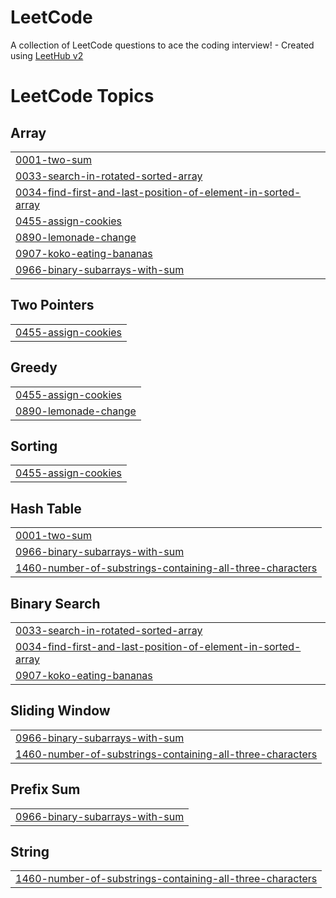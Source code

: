 # LeetCode
A collection of LeetCode questions to ace the coding interview! - Created using [LeetHub v2](https://github.com/arunbhardwaj/LeetHub-2.0)

<!---LeetCode Topics Start-->
# LeetCode Topics
## Array
|  |
| ------- |
| [0001-two-sum](https://github.com/harsh200539/LeetCode/tree/master/0001-two-sum) |
| [0033-search-in-rotated-sorted-array](https://github.com/harsh200539/LeetCode/tree/master/0033-search-in-rotated-sorted-array) |
| [0034-find-first-and-last-position-of-element-in-sorted-array](https://github.com/harsh200539/LeetCode/tree/master/0034-find-first-and-last-position-of-element-in-sorted-array) |
| [0455-assign-cookies](https://github.com/harsh200539/LeetCode/tree/master/0455-assign-cookies) |
| [0890-lemonade-change](https://github.com/harsh200539/LeetCode/tree/master/0890-lemonade-change) |
| [0907-koko-eating-bananas](https://github.com/harsh200539/LeetCode/tree/master/0907-koko-eating-bananas) |
| [0966-binary-subarrays-with-sum](https://github.com/harsh200539/LeetCode/tree/master/0966-binary-subarrays-with-sum) |
## Two Pointers
|  |
| ------- |
| [0455-assign-cookies](https://github.com/harsh200539/LeetCode/tree/master/0455-assign-cookies) |
## Greedy
|  |
| ------- |
| [0455-assign-cookies](https://github.com/harsh200539/LeetCode/tree/master/0455-assign-cookies) |
| [0890-lemonade-change](https://github.com/harsh200539/LeetCode/tree/master/0890-lemonade-change) |
## Sorting
|  |
| ------- |
| [0455-assign-cookies](https://github.com/harsh200539/LeetCode/tree/master/0455-assign-cookies) |
## Hash Table
|  |
| ------- |
| [0001-two-sum](https://github.com/harsh200539/LeetCode/tree/master/0001-two-sum) |
| [0966-binary-subarrays-with-sum](https://github.com/harsh200539/LeetCode/tree/master/0966-binary-subarrays-with-sum) |
| [1460-number-of-substrings-containing-all-three-characters](https://github.com/harsh200539/LeetCode/tree/master/1460-number-of-substrings-containing-all-three-characters) |
## Binary Search
|  |
| ------- |
| [0033-search-in-rotated-sorted-array](https://github.com/harsh200539/LeetCode/tree/master/0033-search-in-rotated-sorted-array) |
| [0034-find-first-and-last-position-of-element-in-sorted-array](https://github.com/harsh200539/LeetCode/tree/master/0034-find-first-and-last-position-of-element-in-sorted-array) |
| [0907-koko-eating-bananas](https://github.com/harsh200539/LeetCode/tree/master/0907-koko-eating-bananas) |
## Sliding Window
|  |
| ------- |
| [0966-binary-subarrays-with-sum](https://github.com/harsh200539/LeetCode/tree/master/0966-binary-subarrays-with-sum) |
| [1460-number-of-substrings-containing-all-three-characters](https://github.com/harsh200539/LeetCode/tree/master/1460-number-of-substrings-containing-all-three-characters) |
## Prefix Sum
|  |
| ------- |
| [0966-binary-subarrays-with-sum](https://github.com/harsh200539/LeetCode/tree/master/0966-binary-subarrays-with-sum) |
## String
|  |
| ------- |
| [1460-number-of-substrings-containing-all-three-characters](https://github.com/harsh200539/LeetCode/tree/master/1460-number-of-substrings-containing-all-three-characters) |
<!---LeetCode Topics End-->